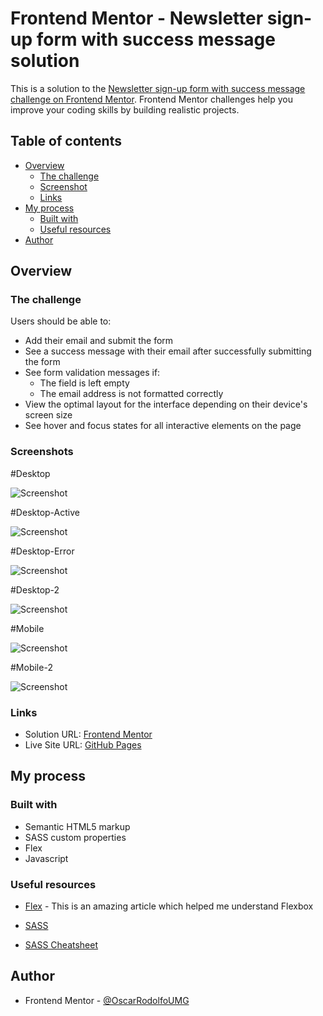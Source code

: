 # Frontend Mentor - Newsletter sign-up form with success message solution

This is a solution to the [Newsletter sign-up form with success message challenge on Frontend Mentor](https://www.frontendmentor.io/challenges/newsletter-signup-form-with-success-message-3FC1AZbNrv). Frontend Mentor challenges help you improve your coding skills by building realistic projects. 

## Table of contents

- [Overview](#overview)
  - [The challenge](#the-challenge)
  - [Screenshot](#screenshot)
  - [Links](#links)
- [My process](#my-process)
  - [Built with](#built-with)
  - [Useful resources](#useful-resources)
- [Author](#author)

## Overview

### The challenge

Users should be able to:

- Add their email and submit the form
- See a success message with their email after successfully submitting the form
- See form validation messages if:
  - The field is left empty
  - The email address is not formatted correctly
- View the optimal layout for the interface depending on their device's screen size
- See hover and focus states for all interactive elements on the page

### Screenshots

#Desktop

![Screenshot](./screenshots/desktop.png)

#Desktop-Active

![Screenshot](./screenshots/desktop-active.PNG)

#Desktop-Error

![Screenshot](./screenshots/desktop-error.png)

#Desktop-2

![Screenshot](./screenshots/desktop-active-2.png)

#Mobile

![Screenshot](./screenshots/mobile.png)

#Mobile-2

![Screenshot](./screenshots/mobile2.png)

### Links

- Solution URL: [Frontend Mentor]()
- Live Site URL: [GitHub Pages](https://oscarrodolfoumg.github.io/Challenge-Newsletter-sign-up-form-with-success-message/)

## My process

### Built with

- Semantic HTML5 markup
- SASS custom properties
- Flex
- Javascript

### Useful resources

- [Flex](https://medium.com/@MakeComputerScienceGreatAgain/understanding-flexbox-a-comprehensive-guide-992bcd5f04de) - This is an amazing article which helped me understand Flexbox

- [SASS](https://sass-lang.com/guide/)

- [SASS Cheatsheet](hhttps://dev.to/finallynero/scss-cheatsheet-7g6)

## Author

- Frontend Mentor - [@OscarRodolfoUMG](https://www.frontendmentor.io/profile/OscarRodolfoUMG)